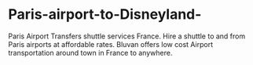 # Paris-airport-to-Disneyland-
Paris Airport Transfers shuttle services France. Hire a shuttle to and from Paris airports at affordable rates. Bluvan offers low cost Airport transportation around town in France to anywhere.
